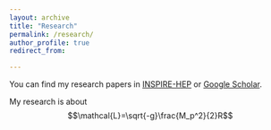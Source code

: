 ```yaml
---
layout: archive
title: "Research"
permalink: /research/
author_profile: true
redirect_from:

---
```

You can find my research papers in [INSPIRE-HEP](https://inspirehep.net/authors/1512636) or [Google Scholar](https://scholar.google.com/citations?user=YTBV9l4AAAAJ&hl=en).


My research is about $$\mathcal{L}=\sqrt{-g}\frac{M_p^2}{2}R$$
